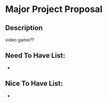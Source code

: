 # Major Project Proposal
## Description 
video game?? 
## Need To Have List:
- 
## Nice To Have List:
- 
